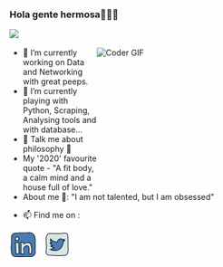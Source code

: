 ### Hola gente hermosa👋🤗🙂

![](https://komarev.com/ghpvc/?username=erkushagra&color=yellow&style=flat-square&label=Profile+Views)

<!--
**erkushagra/erkushagra** is a ✨ _special_ ✨ repository because its `README.md` (this file) appears on your GitHub profile.
-->

<img align="right" alt="Coder GIF" height=250 width=350 src="https://i.pinimg.com/originals/e4/26/70/e426702edf874b181aced1e2fa5c6cde.gif" />



* 🔭 I’m currently working on Data and Networking with great peeps.   
* 🌱 I’m currently playing with Python, Scraping, Analysing tools and with database...  
* 💬 Talk me about philosophy 👀
* My '2020' favourite quote - "A fit body, a calm mind and a house full of love." 
* About me 👀: "I am not talented, but I am obsessed"


<!--
[![Top Langs](https://github-readme-stats.vercel.app/api/top-langs/?username=erkushagra)](https://github.com/erkushagra/github-readme-stats)
![erkushagra github stats](https://github-readme-stats.vercel.app/api?username=erkushagra)
-->


* 📫 Find me on : 

[![Linkedin](https://github.com/erkushagra/erkushagra/blob/main/icons8-linkedin-48.png)](https://www.linkedin.com/in/yd09/)
&nbsp;
[![Twitter](https://github.com/erkushagra/erkushagra/blob/main/icons8-twitter-48.png)](https://twitter.com/erkushagra_)

